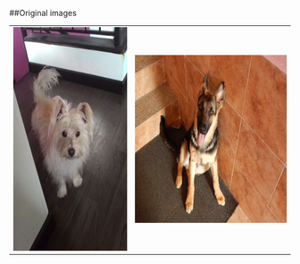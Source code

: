 ##Original images

<table>
<tr>
<td>
	<img src="wes.jpg" alt="Wes Original" width="300" height="400">
</td>
<td>
	<img src="zeus.jpg" alt="Wes Original" width="400" height="300">
</td>
</tr>
</table>
